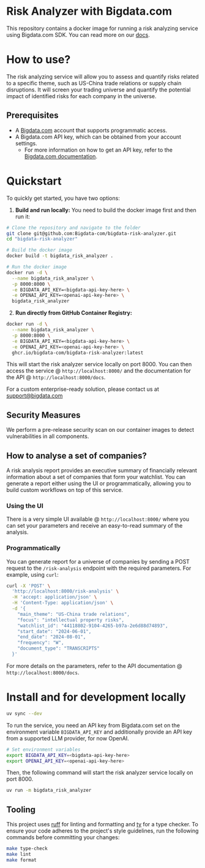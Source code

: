 # Risk Analyzer with Bigdata.com
This repository contains a docker image for running a risk analyzing service using Bigdata.com SDK. You can read more on our [docs](https://docs.bigdata.com/use-cases/docker-services/risk-analyzer).

# How to use?
The risk analyzing service will allow you to assess and quantify risks related to a specific theme, such as US-China trade relations or supply chain disruptions. It will screen your trading universe and quantify the potential impact of identified risks for each company in the universe.

## Prerequisites
- A [Bigdata.com](https://bigdata.com) account that supports programmatic access.
- A Bigdata.com API key, which can be obtained from your account settings.
    - For more information on how to get an API key, refer to the [Bigdata.com documentation](https://docs.bigdata.com/api-reference/introduction#api-key-beta).

# Quickstart
To quickly get started, you have two options:

1. **Build and run locally:**
You need to build the docker image first and then run it:

```bash
# Clone the repository and navigate to the folder
git clone git@github.com:Bigdata-com/bigdata-risk-analyzer.git
cd "bigdata-risk-analyzer"

# Build the docker image
docker build -t bigdata_risk_analyzer .

# Run the docker image
docker run -d \
  --name bigdata_risk_analyzer \
  -p 8000:8000 \
  -e BIGDATA_API_KEY=<bigdata-api-key-here> \
  -e OPENAI_API_KEY=<openai-api-key-here> \
  bigdata_risk_analyzer
```

2. **Run directly from GitHub Container Registry:**

```bash
docker run -d \
  --name bigdata_risk_analyzer \
  -p 8000:8000 \
  -e BIGDATA_API_KEY=<bigdata-api-key-here> \
  -e OPENAI_API_KEY=<openai-api-key-here> \
  ghcr.io/bigdata-com/bigdata-risk-analyzer:latest
```

This will start the risk analyzer service locally on port 8000. You can then access the service @ `http://localhost:8000/` and the documentation for the API @ `http://localhost:8000/docs`.

For a custom enterprise-ready solution, please contact us at [support@bigdata.com](mailto:support@bigdata.com)


## Security Measures

We perform a pre-release security scan on our container images to detect vulnerabilities in all components.


## How to analyse a set of companies?

A risk analysis report provides an executive summary of financially relevant information about a set of companies that form your watchlist. You can generate a report either using the UI or programmatically, allowing you to build custom workflows on top of this service.

### Using the UI
There is a very simple UI available @ `http://localhost:8000/` where you can set your parameters and receive an easy-to-read summary of the analysis.

### Programmatically
You can generate report for a universe of companies by sending a POST request to the `/risk-analysis` endpoint with the required
parameters. For example, using `curl`:
```bash
curl -X 'POST' \
  'http://localhost:8000/risk-analysis' \
  -H 'accept: application/json' \
  -H 'Content-Type: application/json' \
  -d '{
    "main_theme": "US-China trade relations",
    "focus": "intellectual property risks",
    "watchlist_id": "44118802-9104-4265-b97a-2e6d88d74893",
    "start_date": "2024-06-01",
    "end_date": "2024-08-01",
    "frequency": "W",
    "document_type": "TRANSCRIPTS"
  }'
```

For more details on the parameters, refer to the API documentation @ `http://localhost:8000/docs`.

# Install and for development locally
```bash
uv sync --dev
```

To run the service, you need an API key from Bigdata.com set on the environment variable `BIGDATA_API_KEY` and additionally provide an API key from a supported LLM provider, for now OpenAI.
```bash
# Set environment variables
export BIGDATA_API_KEY=<bigdata-api-key-here>
export OPENAI_API_KEY=<openai-api-key-here>
```

Then, the following command will start the risk analyzer service locally on port 8000.
```bash
uv run -m bigdata_risk_analyzer
```

## Tooling
This project uses [ruff](https://docs.astral.sh/ruff/) for linting and formatting and [ty](https://docs.astral.sh/ty/) for a type checker. To ensure your code adheres to the project's style guidelines, run the following commands before committing your changes:
```bash
make type-check
make lint
make format
```
